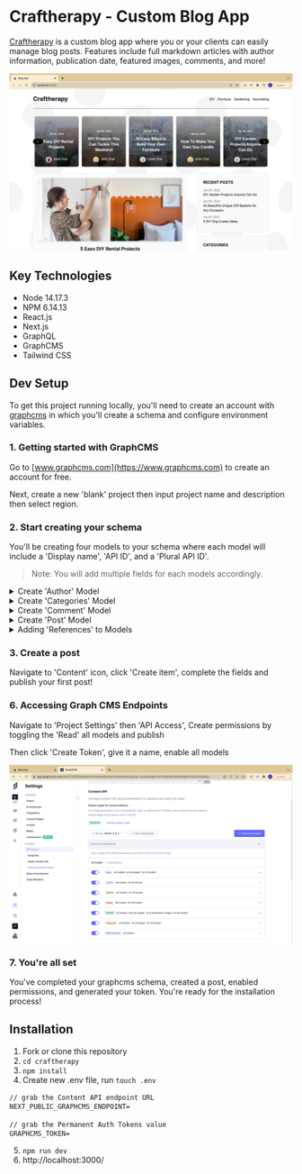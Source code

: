 # Craftherapy - Custom Blog App

[Craftherapy](https://graphql-cms-blog-app.vercel.app/) is a custom blog app where you or your clients can easily manage blog posts. Features include full markdown articles with author information, publication date, featured images, comments, and more!

![screenshot](./images/10-screenshot.png "screenshot")

## Key Technologies

- Node 14.17.3
- NPM 6.14.13
- React.js
- Next.js
- GraphQL
- GraphCMS
- Tailwind CSS

## Dev Setup

To get this project running locally, you'll need to create an account with [graphcms](https://www.graphcms.com) in which you'll create a schema and configure environment variables.

### 1. Getting started with GraphCMS

Go to [www.graphcms.com](https://www.graphcms.com) to create an account for free.

Next, create a new 'blank' project then input project name and description then select region.

### 2. Start creating your schema

You'll be creating four models to your schema where each model will include a 'Display name', 'API ID', and a 'Plural API ID'.

> Note: You will add multiple fields for each models accordingly.

<Details>
  <Summary>Create 'Author' Model</Summary>

Display name: Author > API ID: Author > Plural API ID: Authors

Add fields:

- Single line text:

  - Display name: Name
  - API ID: name
  - Select field options: Use as title field
  - Validations: Required

- Asset picker:

  - Display name: Photo
  - API ID: photo

- Multi line text:

  - Display name: Bio
  - API ID: bio

</Details>

<Details>
  <Summary>Create 'Categories' Model</Summary>

Display name: Category > API ID: Category > Plural API ID: Categories

Add fields:

- Single line text:

  - Display name: Name
  - API ID: name
  - Select field options: Use as title field
  - Validations: Required, Unique

- Slug:

  - Display name: Slug
  - API ID: slug
  - Slug options: Lowercase
  - Validations: Required, Unique
  - Match specific pattern dropdown: Slug
</Details>

<Details>
  <Summary>Create 'Comment' Model</Summary>

Display name: Comment > API ID: Comment > Plural API ID: Comments

Add fields:

- Single line text:

  - Display name: Name
  - API ID: name
  - Select field options: Use as title field
  - Validations: Required

- Single line text:

  - Display name: Email
  - API ID: email
  - Validations: Required

- Multi line text:

  - Display name: Comment
  - API ID: comment
  - Validations: Required
  
</Details>

<Details>
  <Summary>Create 'Post' Model</Summary>

Display name: Post > API ID: Post > Plural API ID: Posts

Add fields:

- Single line text:

  - Display name: Title
  - API ID: title
  - Select field options: Use as title field
  - Validations: Required

- Slug:

  - Display name: Slug
  - API ID: slug
  - Slug options: Lowercase
  - Validations: Required, Unique

- Multi line text:

  - Display name: Excerpt
  - API ID: excerpt
  - Validations: Required

- Rich text:

  - Display name: Content
  - API ID: content
  - Enable embedding: Post
  - Validations: Required

- Asset picker:

  - Display name: Featured Image
  - API ID: featuredImage
  - Validations: Required

</Details>

<Details>
  <Summary>Adding 'References' to Models</Summary>

You'll wrap up the schema by adding references fields to **each** model.

> Note: There are multiple references fields for the 'Post' model.

- Author -

  - Reference type: Allow only one model to be referenced
  - Model to reference: Post
  - Reference directions: Two-way reference
  - Relation cardinality: Allow multiple Posts per Author

- Category -

  - Reference type: Allow only one model to be referenced
  - Model to reference: Post
  - Reference directions: Two-way reference
  - Relation cardinality: Allow multiple Categories per Post, Allow multiple Posts per Category

- Comment -

  - Reference type: Allow only one model to be referenced
  - Model to reference: Post
  - Reference directions: Two-way reference
  - Relation cardinality: Allow multiple Comments per Post

- Post -

  - Reference type: Allow only one model to be referenced
  - Model to reference: Author
  - Reference directions: Two-way reference
  - Relation cardinality: Allow multiple Posts per Author

  ***

  - Reference type: Allow only one model to be referenced
  - Model to reference: Category
  - Reference directions: Two-way reference
  - Relation cardinality: Allow multiple Posts per Category, Allow multiple Categories per Post

  ***

  - Reference type: Allow only one model to be referenced
  - Model to reference: Comment
  - Reference directions: Two-way reference
  - Relation cardinality: Allow multiple Comments per Post
  
</Details>

### 3. Create a post

Navigate to 'Content' icon, click 'Create item', complete the fields and publish your first post!

### 6. Accessing Graph CMS Endpoints

Navigate to 'Project Settings' then 'API Access', Create permissions by toggling the 'Read' all models and publish

Then click 'Create Token', give it a name, enable all models

![screenshot](./images/09-screenshot.png "screenshot")

### 7. You're all set

You've completed your graphcms schema, created a post, enabled permissions, and generated your token. You're ready for the installation process!

## Installation

1. Fork or clone this repository
2. `cd craftherapy`
3. `npm install`
4. Create new .env file, run `touch .env`

```
// grab the Content API endpoint URL
NEXT_PUBLIC_GRAPHCMS_ENDPOINT=

// grab the Permanent Auth Tokens value
GRAPHCMS_TOKEN=
```

5. `npm run dev`
6. http://localhost:3000/
